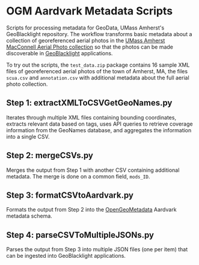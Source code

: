 # OGM Aardvark Metadata Scripts
Scripts for processing metadata for GeoData, UMass Amherst's GeoBlacklight repository. The workflow transforms basic metadata about a collection of georeferenced aerial photos in the [UMass Amherst MacConnell Aerial Photo collection](https://credo.library.umass.edu/view/collection/mufs190) so that the photos can be made discoverable in [GeoBlacklight](https://geoblacklight.org) applications.

To try out the scripts, the `test_data.zip` package contains 16 sample XML files of georeferenced aerial photos of the town of Amherst, MA, the files `scua.csv` and `annotation.csv` with additional metadata about the full aerial photo collection.

## Step 1: extractXMLToCSVGetGeoNames.py
Iterates through multiple XML files containing bounding coordinates, extracts relevant data based on tags, uses API queries to retrieve coverage information from the GeoNames database, and aggregates the information into a single CSV.

## Step 2: mergeCSVs.py
Merges the output from Step 1 with another CSV containing additional metadata. The merge is done on a common field, `mods_ID`.

## Step 3: formatCSVtoAardvark.py
Formats the output from Step 2 into the [OpenGeoMetadata](https://opengeometadata.org) Aardvark metadata schema.

## Step 4: parseCSVToMultipleJSONs.py
Parses the output from Step 3 into multiple JSON files (one per item) that can be ingested into GeoBlacklight applications. 
